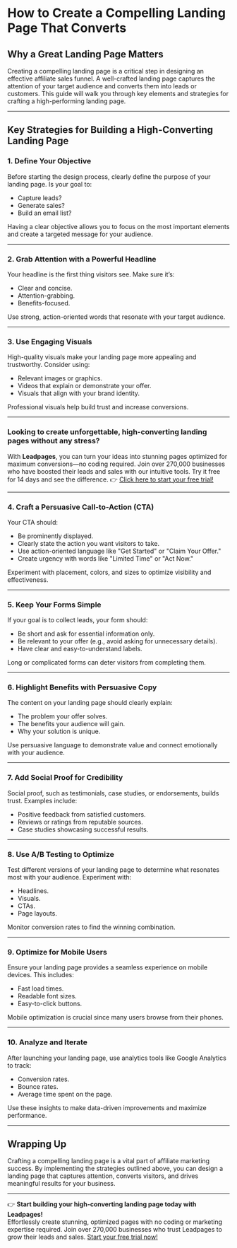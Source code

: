 # How to Create a Compelling Landing Page That Converts

## Why a Great Landing Page Matters

Creating a compelling landing page is a critical step in designing an effective affiliate sales funnel. A well-crafted landing page captures the attention of your target audience and converts them into leads or customers. This guide will walk you through key elements and strategies for crafting a high-performing landing page.

---

## Key Strategies for Building a High-Converting Landing Page

### 1. Define Your Objective

Before starting the design process, clearly define the purpose of your landing page. Is your goal to:

- Capture leads?
- Generate sales?
- Build an email list?

Having a clear objective allows you to focus on the most important elements and create a targeted message for your audience.

---

### 2. Grab Attention with a Powerful Headline

Your headline is the first thing visitors see. Make sure it’s:

- Clear and concise.
- Attention-grabbing.
- Benefits-focused.

Use strong, action-oriented words that resonate with your target audience.

---

### 3. Use Engaging Visuals

High-quality visuals make your landing page more appealing and trustworthy. Consider using:

- Relevant images or graphics.
- Videos that explain or demonstrate your offer.
- Visuals that align with your brand identity.

Professional visuals help build trust and increase conversions.

---

### Looking to create unforgettable, high-converting landing pages without any stress?  
With **Leadpages**, you can turn your ideas into stunning pages optimized for maximum conversions—no coding required. Join over 270,000 businesses who have boosted their leads and sales with our intuitive tools. Try it free for 14 days and see the difference. 👉 [Click here to start your free trial!](https://bit.ly/LEadPages)

---

### 4. Craft a Persuasive Call-to-Action (CTA)

Your CTA should:

- Be prominently displayed.
- Clearly state the action you want visitors to take.
- Use action-oriented language like "Get Started" or "Claim Your Offer."
- Create urgency with words like "Limited Time" or "Act Now."

Experiment with placement, colors, and sizes to optimize visibility and effectiveness.

---

### 5. Keep Your Forms Simple

If your goal is to collect leads, your form should:

- Be short and ask for essential information only.
- Be relevant to your offer (e.g., avoid asking for unnecessary details).
- Have clear and easy-to-understand labels.

Long or complicated forms can deter visitors from completing them.

---

### 6. Highlight Benefits with Persuasive Copy

The content on your landing page should clearly explain:

- The problem your offer solves.
- The benefits your audience will gain.
- Why your solution is unique.

Use persuasive language to demonstrate value and connect emotionally with your audience.

---

### 7. Add Social Proof for Credibility

Social proof, such as testimonials, case studies, or endorsements, builds trust. Examples include:

- Positive feedback from satisfied customers.
- Reviews or ratings from reputable sources.
- Case studies showcasing successful results.

---

### 8. Use A/B Testing to Optimize

Test different versions of your landing page to determine what resonates most with your audience. Experiment with:

- Headlines.
- Visuals.
- CTAs.
- Page layouts.

Monitor conversion rates to find the winning combination.

---

### 9. Optimize for Mobile Users

Ensure your landing page provides a seamless experience on mobile devices. This includes:

- Fast load times.
- Readable font sizes.
- Easy-to-click buttons.

Mobile optimization is crucial since many users browse from their phones.

---

### 10. Analyze and Iterate

After launching your landing page, use analytics tools like Google Analytics to track:

- Conversion rates.
- Bounce rates.
- Average time spent on the page.

Use these insights to make data-driven improvements and maximize performance.

---

## Wrapping Up

Crafting a compelling landing page is a vital part of affiliate marketing success. By implementing the strategies outlined above, you can design a landing page that captures attention, converts visitors, and drives meaningful results for your business.

---

👉 **Start building your high-converting landing page today with Leadpages!**  
Effortlessly create stunning, optimized pages with no coding or marketing expertise required. Join over 270,000 businesses who trust Leadpages to grow their leads and sales. [Start your free trial now!](https://bit.ly/LEadPages)
